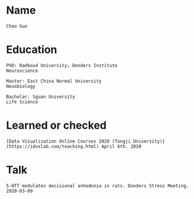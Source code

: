 # Name
    Chao Guo
    
# Education
    PhD: Radboud University; Donders Institute
    Neuroscience

    Master: East China Normal University
    Neuobiology

    Bachelar: Sguan University
    Life Science

# Learned or checked
    [Data Visualization Online Courses 2020 (Tongji University)}(https://idvxlab.com/teaching.html) April 6th. 2020

# Talk
    5-HTT modulates decisional anhedonia in rats. Donders Stress Meeting. 2020-03-09



